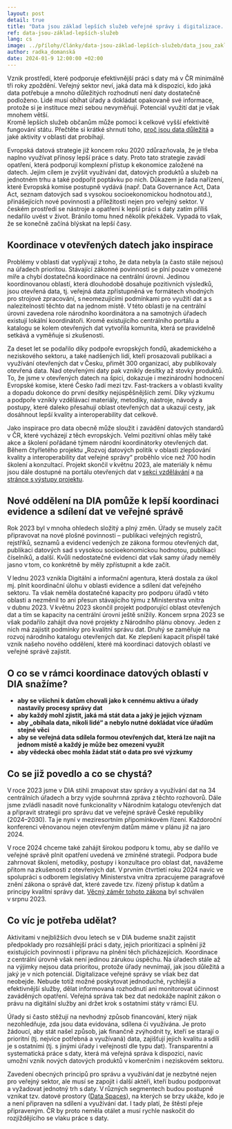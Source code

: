 ```yaml
--- 
layout: post 
detail: true 
title: "Data jsou základ lepších služeb veřejné správy i digitalizace. Je nejvyšší čas s nimi začít správně pracovat"
ref: data-jsou-základ-lepších-služeb
lang: cs 
image: ../přílohy/články/data-jsou-základ-lepších-služeb/data_jsou_zaklad_lepsich_sluzeb.webp
author: radka_domanská
date: 2024-01-9 12:00:00 +02:00 
--- 
```

Vznik prostředí, které podporuje efektivnější práci s daty má v ČR minimálně tři roky zpoždění.
Veřejný sektor neví, jaká data má k dispozici, kdo jaká data potřebuje a mnoho důležitých rozhodnutí není daty dostatečně podloženo. 
Lidé musí obíhat úřady a dokládat opakovaně své informace, protože si je instituce mezi sebou nevyměňují. 
Potenciál využití dat je však mnohem větší.  
Kromě lepších služeb občanům může pomoci k celkové vyšší efektivitě fungování státu. Přečtěte si krátké shrnutí toho, [proč jsou data důležitá] a jaké aktivity v oblasti dat probíhají. 
<!--more-->

Evropská datová strategie již koncem roku 2020 zdůrazňovala, že je třeba naplno využívat přínosy lepší práce s daty.
Proto tato strategie zavádí opatření, která podporují komplexní přístup k ekonomice založené na datech.
Jejím cílem je zvýšit využívání dat, datových produktů a služeb na jednotném trhu a také podpořit poptávku po nich.
Důkazem je řada nařízení, které Evropská komise postupně vydává (např. Data Governance Act, Data Act, seznam datových sad s vysokou socioekonomickou hodnotou atd.), přinášejících nové povinnosti a příležitosti nejen pro veřejný sektor. 
V českém prostředí se nástroje a opatření k lepší práci s daty zatím příliš nedařilo uvést v život. 
Bránilo tomu hned několik překážek. 
Vypadá to však, že se konečně začíná blýskat na lepší časy. 

## Koordinace v otevřených datech jako inspirace

Problémy v oblasti dat vyplývají z toho, že data nebyla (a často stále nejsou) na úřadech prioritou.
Stávající zákonné povinnosti se plní pouze v omezené míře a chybí dostatečná koordinace na centrální úrovni.
Jedinou koordinovanou oblastí, která dlouhodobě dosahuje pozitivních výsledků, jsou otevřená data, tj. veřejná data zpřístupněná ve formátech vhodných pro strojové zpracování, s neomezujícími podmínkami pro využití dat a s nalezitelností těchto dat na jednom místě.
V této oblasti je na centrální úrovni zavedena role národního koordinátora a na samotných úřadech existují lokální koordinátoři.
Kromě existujícího centrálního portálu a katalogu se kolem otevřených dat vytvořila komunita, která se pravidelně setkává a vyměňuje si zkušenosti.  

Za deset let se podařilo díky podpoře evropských fondů, akademického a neziskového sektoru, a také nadšených lidí, kteří prosazovali publikaci a využívání otevřených dat v Česku, přimět 300 organizací, aby publikovaly otevřená data.
Nad otevřenými daty pak vznikly desítky až stovky produktů.
To, že jsme v otevřených datech na špici, dokazuje i mezinárodní hodnocení Evropské komise, které Česko řadí mezi tzv. Fast-trackers a v oblasti kvality a dopadu dokonce do první desítky nejúspěšnějších zemí.
Díky výzkumu a podpoře vznikly vzdělávací materiály, metodiky, nástroje, návody a postupy, které daleko přesahují oblast otevřených dat a ukazují cesty, jak dosáhnout lepší kvality a interoperability dat celkově.  

Jako inspirace pro data obecně může sloužit i zavádění datových standardů v ČR, které vycházejí z těch evropských. 
Velmi pozitivní ohlas měly také akce a školení pořádané týmem národní koordinátorky otevřených dat. 
Během čtyřletého projektu „Rozvoj datových politik v oblasti zlepšování kvality a interoperability dat veřejné správy“ proběhlo více než 700 hodin školení a konzultací.
Projekt skončil v květnu 2023, ale materiály k němu jsou dále dostupné na portálu otevřených dat v [sekci vzdělávání] a [na stránce s výstupy projektu]. 

## Nové oddělení na DIA pomůže k lepší koordinaci evidence a sdílení dat ve veřejné správě 

Rok 2023 byl v mnoha ohledech složitý a plný změn. 
Úřady se musely začít připravovat na nové plošné povinnosti – publikaci veřejných registrů, rejstříků, seznamů a evidencí vedených ze zákona formou otevřených dat, publikaci datových sad s vysokou socioekonomickou hodnotou, publikaci číselníků, a další. 
Kvůli nedostatečné evidenci dat však samy úřady neměly jasno v tom, co konkrétně by měly zpřístupnit a kde začít.

V lednu 2023 vznikla Digitální a informační agentura, která dostala za úkol mj. plnit koordinační úlohu v oblasti evidence a sdílení dat veřejného sektoru. 
Ta však neměla dostatečné kapacity pro podporu úřadů v této oblasti a nezměnil to ani přesun stávajícího týmu z Ministerstva vnitra v dubnu 2023.
V květnu 2023 skončil projekt podporující oblast otevřených dat a tím se kapacity na centrální úrovni ještě snížily. 
Koncem srpna 2023 se však podařilo zahájit dva nové projekty z Národního plánu obnovy. 
Jeden z nich má zajistit podmínky pro kvalitní správu dat. 
Druhý se zaměřuje na rozvoj národního katalogu otevřených dat.
Ke zlepšení kapacit přispěl také vznik našeho nového oddělení, které má koordinaci datových oblastí ve veřejné správě zajistit. 


## O co se v rámci koordinace datových oblastí v DIA snažíme? 

- **aby se všichni k datům chovali jako k cennému aktivu a úřady nastavily procesy správy dat** 
- **aby každý mohl zjistit, jaká má stát data a jaký je jejich význam**
- **aby „obíhala data, nikoli lidé“ a nebylo nutné dokládat více úřadům stejné věci**
- **aby se veřejná data sdílela formou otevřených dat, která lze najít na jednom místě a každý je může bez omezení využít**
- **aby vědecká obec mohla žádat stát o data pro své výzkumy**

## Co se již povedlo a co se chystá? 

V roce 2023 jsme v DIA stihli zmapovat stav správy a využívání dat na 34 centrálních úřadech a brzy vyjde souhrnná zpráva z těchto rozhovorů. 
Dále jsme zvládli nasadit nové funkcionality v Národním katalogu otevřených dat a připravit strategii pro správu dat ve veřejné správě České republiky (2024–2030).
Ta je nyní v meziresortním připomínkovém řízení.
Každoroční konferenci věnovanou nejen otevřeným datům máme v plánu již na jaro 2024.  

V roce 2024 chceme také zahájit širokou podporu k tomu, aby se dařilo ve veřejné správě plnit opatření uvedená ve zmíněné strategii.
Podpora bude zahrnovat školení, metodiky, postupy i konzultace pro oblast dat, navážeme přitom na zkušenosti z otevřených dat.
V prvním čtvrtletí roku 2024 navíc ve spolupráci s odborem legislativy Ministerstva vnitra zpracujeme paragrafové znění zákona o správě dat, které zavede tzv. řízený přístup k datům a principy kvalitní správy dat. 
[Věcný záměr tohoto zákona] byl schválen v srpnu 2023.  

## Co víc je potřeba udělat? 

Aktivitami v nejbližších dvou letech se v DIA budeme snažit zajistit předpoklady pro rozsáhlejší práci s daty, jejich prioritizaci a splnění již existujících povinností i přípravu na plnění těch přicházejících.
Koordinace z centrální úrovně však není jedinou zárukou úspěchu.
Na úřadech stále až na výjimky nejsou data prioritou, protože úřady nevnímají, jak jsou důležitá a jaký je v nich potenciál.
Digitalizace veřejné správy se však bez dat neobejde.
Nebude totiž možné poskytovat jednoduché, rychlejší a efektivnější služby, dělat informovaná rozhodnutí ani monitorovat účinnost zaváděných opatření.
Veřejná správa tak bez dat nedokáže naplnit zákon o právu na digitální služby ani držet krok s ostatními státy v rámci EU.

Úřady si často stěžují na nevhodný způsob financování, který nijak nezohledňuje, zda jsou data evidována, sdílena či využívána.
Je proto žádoucí, aby stát našel způsob, jak finančně zvýhodnit ty, kteří se starají o prioritní (tj. nejvíce potřebná a využívaná) data, zajišťují jejich kvalitu a sdílí je s ostatními (tj. s jinými úřady i veřejností dle typu dat).
Transparentní a systematická práce s daty, která má veřejná správa k dispozici, navíc umožní vznik nových datových produktů v komerčním i neziskovém sektoru. 

Zavedení obecných principů pro správu a využívání dat je nezbytné nejen pro veřejný sektor, ale musí se zapojit i další aktéři, kteří budou podporovat a vyžadovat jednotný trh s daty.
V různých segmentech budou postupně vznikat tzv. datové prostory ([Data Spaces]), na kterých se brzy ukáže, kdo je a není připraven na sdílení a využívání dat. I tady platí, že štěstí přeje připraveným.
ČR by proto neměla otálet a musí rychle naskočit do rozjíždějícího se vlaku práce s daty. 



[sekci vzdělávání]: /vzdělávání/ "Vzdělávání"
[na stránce s výstupy projektu]: /kodi/ "Výstupy projektu Kodi"
[Věcný záměr tohoto zákona]: https://odok.cz/portal/veklep/material/ALBSCL8DQ7VJ/ "ODok Věcný záměr zákona o správě dat veřejného sektoru"
[Data Spaces]: https://dssc.eu/space/SK/32407574/1+Data+Spaces+101 "Data Spaces 101"
[proč jsou data důležitá]: ../přílohy/články/data-jsou-základ-lepších-služeb/proc-potrebujeme-data.pdf "Proč potřebujeme data"
